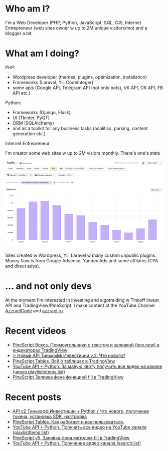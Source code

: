 # Who am I?

I'm a Web Developer (PHP, Python, JavaScript, SQL, C#), Internet Entrepreneur (web sites owner w up to 2M unique visitors/mo) and a blogger a bit.

# What am I doing?

PHP:
- Wordpress developer (themes, plugins, optimization, installation) 
- Frameworks (Laravel, Yii, CodeInteger)
- some apis (Google API, Telegram API (not only bots), VK API, OK API, FB API etc.)

Python:
- Frameworks (Django, Flask)
- UI (Tkinter, PyQT)
- ORM (SQLAlchemy)
- and as a toolkit for any business tasks (analitics, parsing, content generation etc.)

Internet Entrepreneur

I'm creator some web sites w up to 2M visiors monthly. There's one's stats

![Unique visitors in 2021](https://github.com/AzzraelCode/AzzraelCode/blob/main/images/n.jpg?raw=true)

Sites created w Wordpress, Yii, Laravel w many custom unpublic plugins. Money flow is from Google Adsense, Yandex Ads and some affilates (CPA and direct advs).

# ... and not only devs

At the moment I'm interested in investing and algotraiding w Tinkoff Invest API and TradingView/PineScript. I make content at the YouTube Channel [AzzraelCode](https://www.youtube.com/channel/UCf6kozNejHoQuFhBDB8cfxA) and [azzrael.ru](https://azzrael.ru). 

# Recent videos

<!-- AZZCODEYT:START -->
- [PineScript Boxes. Прямоугольники с текстом и заливкой &lpar;box.new&rpar; в индикаторах TradingView](https://www.youtube.com/watch?v=y5E4PeDG9oM)
- [🔥 Новый API Тинькофф Инвестиции v.2. Что нового?](https://www.youtube.com/watch?v=8tjY02PcgPI)
- [PineScript Tables. Всё о таблицах в TradingView](https://www.youtube.com/watch?v=jPViYytxmuY)
- [YouTube API + Python. За малую квоту получить все видео на канале &lpar;через playlistintems.list&rpar;](https://www.youtube.com/watch?v=rdohBDFBlMo)
- [PineScript Заливка фона функцией fill в TradingView](https://www.youtube.com/watch?v=L-Gsz-MXrTc)
<!-- AZZCODEYT:END -->


# Recent posts

<!-- AZZRAELRU:START -->
- [API v2 Тинькофф Инвестиции + Python  / Что нового, получение токена, установка SDK, настройка](https://azzrael.ru/api-v2-tinkoff-invest)
- [PineScript Tables. Как работает и как пользоваться.](https://azzrael.ru/pinescript-tables)
- [YouTube API + Python. Получить все видео на YouTube канале &lpar;playlistItems.list&rpar;](https://azzrael.ru/youtube-api-python-playlistitems-list)
- [PineScript v5, Заливка фона методом fill в TradingView](https://azzrael.ru/pinescript-v5-fill)
- [YouTube API + Python. Получение видео канала &lpar;search.list&rpar;](https://azzrael.ru/youtube-api-python-channel-videos-list)
<!-- AZZRAELRU:END -->

